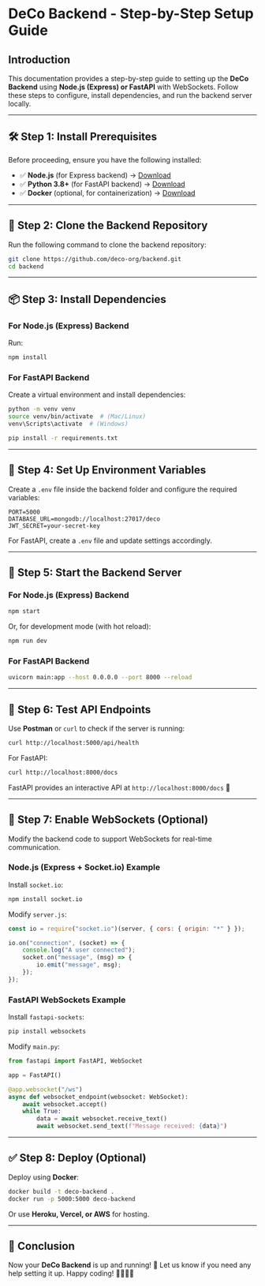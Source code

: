 # DeCo Backend - Step-by-Step Setup Guide

## Introduction
This documentation provides a step-by-step guide to setting up the **DeCo Backend** using **Node.js (Express) or FastAPI** with WebSockets. Follow these steps to configure, install dependencies, and run the backend server locally.

---

## **🛠️ Step 1: Install Prerequisites**
Before proceeding, ensure you have the following installed:
- ✅ **Node.js** (for Express backend) → [Download](https://nodejs.org/)
- ✅ **Python 3.8+** (for FastAPI backend) → [Download](https://www.python.org/downloads/)
- ✅ **Docker** (optional, for containerization) → [Download](https://www.docker.com/)

---

## **📝 Step 2: Clone the Backend Repository**
Run the following command to clone the backend repository:
```bash
git clone https://github.com/deco-org/backend.git
cd backend
```

---

## **📦 Step 3: Install Dependencies**

### For **Node.js (Express) Backend**
Run:
```bash
npm install
```

### For **FastAPI Backend**
Create a virtual environment and install dependencies:
```bash
python -m venv venv
source venv/bin/activate  # (Mac/Linux)
venv\Scripts\activate  # (Windows)

pip install -r requirements.txt
```

---

## **🔑 Step 4: Set Up Environment Variables**
Create a `.env` file inside the backend folder and configure the required variables:
```
PORT=5000
DATABASE_URL=mongodb://localhost:27017/deco
JWT_SECRET=your-secret-key
```
For FastAPI, create a `.env` file and update settings accordingly.

---

## **🚀 Step 5: Start the Backend Server**

### **For Node.js (Express) Backend**
```bash
npm start
```
Or, for development mode (with hot reload):
```bash
npm run dev
```

### **For FastAPI Backend**
```bash
uvicorn main:app --host 0.0.0.0 --port 8000 --reload
```

---

## **🔗 Step 6: Test API Endpoints**
Use **Postman** or `curl` to check if the server is running:
```bash
curl http://localhost:5000/api/health
```
For FastAPI:
```bash
curl http://localhost:8000/docs
```
FastAPI provides an interactive API at `http://localhost:8000/docs` 🎯

---

## **💬 Step 7: Enable WebSockets (Optional)**
Modify the backend code to support WebSockets for real-time communication.

### **Node.js (Express + Socket.io) Example**
Install `socket.io`:
```bash
npm install socket.io
```
Modify `server.js`:
```javascript
const io = require("socket.io")(server, { cors: { origin: "*" } });

io.on("connection", (socket) => {
    console.log("A user connected");
    socket.on("message", (msg) => {
        io.emit("message", msg);
    });
});
```

### **FastAPI WebSockets Example**
Install `fastapi-sockets`:
```bash
pip install websockets
```
Modify `main.py`:
```python
from fastapi import FastAPI, WebSocket

app = FastAPI()

@app.websocket("/ws")
async def websocket_endpoint(websocket: WebSocket):
    await websocket.accept()
    while True:
        data = await websocket.receive_text()
        await websocket.send_text(f"Message received: {data}")
```

---

## **✅ Step 8: Deploy (Optional)**
Deploy using **Docker**:
```bash
docker build -t deco-backend .
docker run -p 5000:5000 deco-backend
```
Or use **Heroku, Vercel, or AWS** for hosting.

---

## 🎉 Conclusion
Now your **DeCo Backend** is up and running! 🚀 Let us know if you need any help setting it up. Happy coding! 👨‍💻👩‍💻

